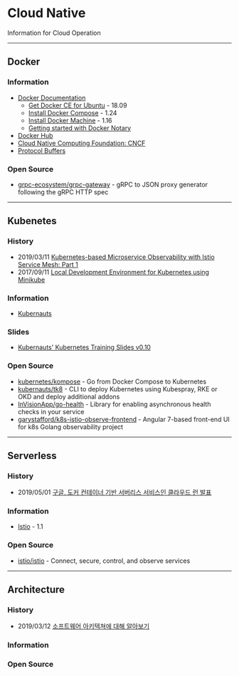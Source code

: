 # Cloud Native
Information for Cloud Operation

---
## Docker

### Information
- [Docker Documentation](https://docs.docker.com/)
    - [Get Docker CE for Ubuntu](https://docs.docker.com/install/linux/docker-ce/ubuntu/) - 18.09
    - [Install Docker Compose](https://docs.docker.com/compose/install/) - 1.24
    - [Install Docker Machine](https://docs.docker.com/machine/install-machine/) - 1.16
    - [Getting started with Docker Notary](https://docs.docker.com/notary/getting_started/)
- [Docker Hub](https://hub.docker.com/search/?type=image)
- [Cloud Native Computing Foundation: CNCF](https://www.cncf.io/)
- [Protocol Buffers](https://developers.google.com/protocol-buffers/)

### Open Source
- [grpc-ecosystem/grpc-gateway](https://github.com/grpc-ecosystem/grpc-gateway) - gRPC to JSON proxy generator following the gRPC HTTP spec


---
## Kubenetes

### History
- 2019/03/11 [Kubernetes-based Microservice Observability with Istio Service Mesh: Part 1](https://itnext.io/kubernetes-based-microservice-observability-with-istio-service-mesh-part-1-bed3dd0fac0b)
- 2017/09/11 [Local Development Environment for Kubernetes using Minikube](https://www.abhishek-tiwari.com/local-development-environment-for-kubernetes-using-minikube/)


### Information
- [Kubernauts](https://kubernauts.io/)


### Slides
- [Kubernauts' Kubernetes Training Slides v0.10](https://docs.google.com/presentation/d/13EQKZSQDounPC1I6EC4PmqaRmdCrpT3qswQJz9KRCyE/edit)


### Open Source
- [kubernetes/kompose](https://github.com/kubernetes/kompose) - Go from Docker Compose to Kubernetes
- [kubernauts/tk8](https://github.com/kubernauts/tk8) - CLI to deploy Kubernetes using Kubespray, RKE or OKD and deploy additional addons
- [InVisionApp/go-health](https://github.com/InVisionApp/go-health) - Library for enabling asynchronous health checks in your service
- [garystafford/k8s-istio-observe-frontend](https://github.com/garystafford/k8s-istio-observe-frontend) - Angular 7-based front-end UI for k8s Golang observability project


---
## Serverless
### History
- 2019/05/01 [구글, 도커 컨테이너 기반 서버리스 서비스인 클라우드 런 발표](https://www.44bits.io/ko/post/news--cloud-run-is-launched-on-gcp)

### Information
- [Istio](https://istio.io/) - 1.1


### Open Source
- [istio/istio](https://github.com/istio/istio) - Connect, secure, control, and observe services



---
## Architecture
### History
- 2019/03/12 [소프트웨어 아키텍쳐에 대해 알아보기](https://brunch.co.kr/@mobiinside/1514)


### Information


### Open Source



